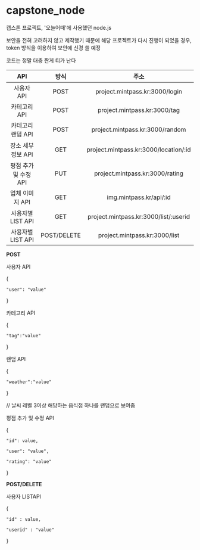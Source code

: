 # capstone_node

캡스톤 프로젝트, '오늘어때'에 사용했던 node.js

보안을 전혀 고려하지 않고 제작했기 때문에 해당 프로젝트가 다시 진행이 되었을 경우, token 방식을 이용하여 보안에 신경 쓸 예정 

코드는 정말 대충 짠게 티가 난다



|          API          | 방식 |                  주소                 |
|:---------------------:|:----:|:-------------------------------------:|
| 사용자 API            | POST | project.mintpass.kr:3000/login        |
| 카테고리 API          | POST | project.mintpass.kr:3000/tag          |
| 카테고리 랜덤 API       |  POST | project.mintpass.kr:3000/random          |
| 장소 세부정보 API     |  GET | project.mintpass.kr:3000/location/:id |
| 평점 추가 및 수정 API | PUT | project.mintpass.kr:3000/rating       |
| 업체 이미지 API       |  GET | img.mintpass.kr/api/:id                   |
| 사용자별 LIST API   |  GET | project.mintpass.kr:3000/list/:userid  |
| 사용자별 LIST API   |  POST/DELETE | project.mintpass.kr:3000/list  |


**POST**

사용자 API

{

	"user": "value"

}

카테고리 API

{

	"tag":"value"

}

랜덤 API

{

	"weather":"value"

}

// 날씨 레벨 3이상 해당하는 음식점 하나를 랜덤으로 보여줌


평점 추가 및 수정 API

{

	"id": value,

	"user": "value",

	"rating": "value"

}

**POST/DELETE**

사용자 LISTAPI

{

	"id" : value,

	"userid" : "value"

}
